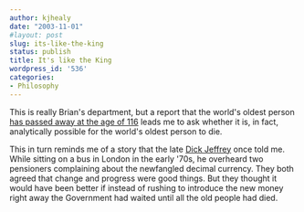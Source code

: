 ```yaml
---
author: kjhealy
date: "2003-11-01"
#layout: post
slug: its-like-the-king
status: publish
title: It's like the King
wordpress_id: '536'
categories:
- Philosophy
---
```


This is really Brian's department, but a report that the world's oldest person [has passed away at the age of 116](http://story.news.yahoo.com/news?tmpl=story&cid=573&ncid=757&e=6&u=/nm/20031031/od_nm/oldest_dc) leads me to ask whether it is, in fact, analytically possible for the world's oldest person to die.

This in turn reminds me of a story that the late [Dick Jeffrey](http://ksghome.harvard.edu/~.mrisse.academic.ksg/jeffrey.htm) once told me. While sitting on a bus in London in the early '70s, he overheard two pensioners complaining about the newfangled decimal currency. They both agreed that change and progress were good things. But they thought it would have been better if instead of rushing to introduce the new money right away the Government had waited until all the old people had died.
